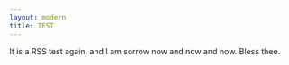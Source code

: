 ```yaml
---
layout: modern
title: TEST
---
```


It is a RSS test again, and I am sorrow now and now and now. Bless thee.